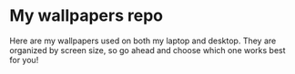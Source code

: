 # My wallpapers repo

Here are my wallpapers used on both my laptop and desktop. They are organized by screen size, so go ahead and choose which one works best for you!
